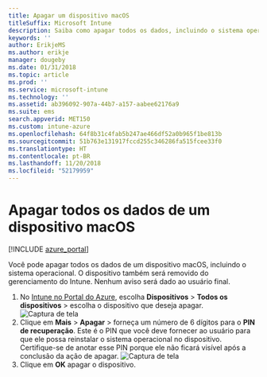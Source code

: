 ```yaml
---
title: Apagar um dispositivo macOS
titleSuffix: Microsoft Intune
description: Saiba como apagar todos os dados, incluindo o sistema operacional, de um dispositivo macOS.
keywords: ''
author: ErikjeMS
ms.author: erikje
manager: dougeby
ms.date: 01/31/2018
ms.topic: article
ms.prod: ''
ms.service: microsoft-intune
ms.technology: ''
ms.assetid: ab396092-907a-44b7-a157-aabee62176a9
ms.suite: ems
search.appverid: MET150
ms.custom: intune-azure
ms.openlocfilehash: 64f8b31c4fab5b247ae466df52a0b965f1be813b
ms.sourcegitcommit: 51b763e131917fccd255c346286fa515fcee33f0
ms.translationtype: HT
ms.contentlocale: pt-BR
ms.lasthandoff: 11/20/2018
ms.locfileid: "52179959"
---
```

# <a name="erase-all-data-from-a-macos-device"></a>Apagar todos os dados de um dispositivo macOS

[!INCLUDE [azure_portal](./includes/azure_portal.md)]

Você pode apagar todos os dados de um dispositivo macOS, incluindo o sistema operacional. O dispositivo também será removido do gerenciamento do Intune. Nenhum aviso será dado ao usuário final.

1. No [Intune no Portal do Azure](https://aka.ms/intuneportal), escolha **Dispositivos** > **Todos os dispositivos** > escolha o dispositivo que deseja apagar.
![Captura de tela](./media/device-erase/choosedevice.png)
2. Clique em **Mais** > **Apagar** > forneça um número de 6 dígitos para o **PIN de recuperação**. Este é o PIN que você deve fornecer ao usuário para que ele possa reinstalar o sistema operacional no dispositivo. Certifique-se de anotar esse PIN porque ele não ficará visível após a conclusão da ação de apagar.
![Captura de tela](./media/device-erase/providepin.png)
3. Clique em **OK** apagar o dispositivo.
